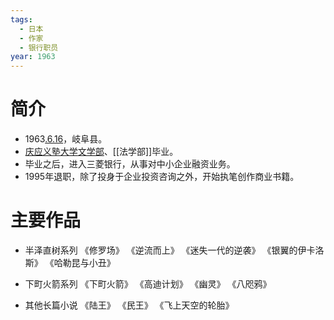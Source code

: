```yaml
---
tags:
  - 日本
  - 作家
  - 银行职员
year: 1963
---
```

# 简介

- 1963[.6.16](2024-06-16.md)，岐阜县。
- [庆应义塾大学](庆应义塾大学.md)[文学部](文学部.md)、[[法学部]]毕业。
- 毕业之后，进入三菱银行，从事对中小企业融资业务。
- 1995年退职，除了投身于企业投资咨询之外，开始执笔创作商业书籍。
# 主要作品

- 半泽直树系列
《修罗场》
《逆流而上》
《迷失一代的逆袭》
《银翼的伊卡洛斯》
《哈勒昆与小丑》

- 下町火箭系列
《下町火箭》
《高迪计划》
《幽灵》
《八咫鸦》

- 其他长篇小说
《陆王》
《民王》
《飞上天空的轮胎》